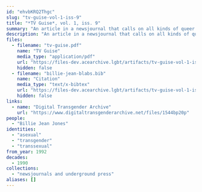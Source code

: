 ```yaml
---
id: "ehvbKRQ2Thgc"
slug: "tv-guise-vol-1-iss-9"
title: "*TV Guise*, vol. 1, iss. 9"
summary: "An article in a newsjournal that calls on all kinds of queer folks, including asexuals, to form a PAC"
description: "An article in a newsjournal that calls on all kinds of queer folks, including asexuals, to connect on issues of political need and form a PAC (CW: dated language about trans people)"
files:
  - filename: "tv-guise.pdf"
    name: "TV Guise"
    media_type: "application/pdf"
    url: "https://files-dev.acearchive.lgbt/artifacts/tv-guise-vol-1-iss-9/tv-guise.pdf"
    hidden: false
  - filename: "billie-jean-blabs.bib"
    name: "Citation"
    media_type: "text/x-bibtex"
    url: "https://files-dev.acearchive.lgbt/artifacts/tv-guise-vol-1-iss-9/billie-jean-blabs.bib"
    hidden: false
links:
  - name: "Digital Transgender Archive"
    url: "https://www.digitaltransgenderarchive.net/files/1544bp20p"
people:
  - "Billie Jean Jones"
identities:
  - "asexual"
  - "transgender"
  - "transsexual"
from_year: 1992
decades:
  - 1990
collections:
  - "newsjournals and underground press"
aliases: []
---
```

